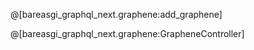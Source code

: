 @[bareasgi_graphql_next.graphene:add_graphene]

@[bareasgi_graphql_next.graphene:GrapheneController]
